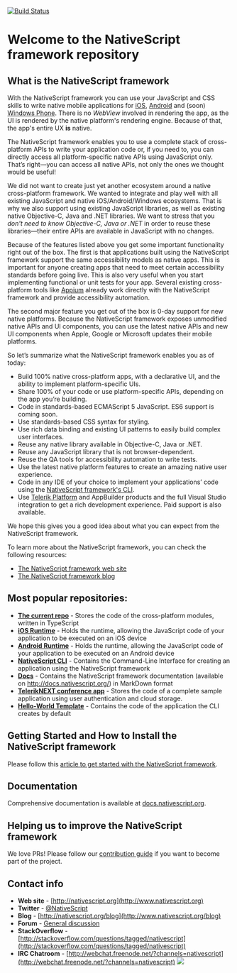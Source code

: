 [![Build Status](https://travis-ci.org/NativeScript/NativeScript.svg)](https://travis-ci.org/NativeScript/NativeScript)
# Welcome to the NativeScript framework repository 

## What is the NativeScript framework

With the NativeScript framework you can use your JavaScript and CSS skills to write native mobile applications for [iOS](https://www.apple.com/ios/), [Android](https://www.android.com/) and (soon) [Windows Phone](http://www.windowsphone.com/en-us). There is no *WebView* involved in rendering the app, as the UI is rendered by the native platform's rendering engine. Because of that, the app's entire UX **is** native.

The NativeScript framework enables you to use a complete stack of cross-platform APIs to write your application code or, if you need to, you can directly access all platform-specific native APIs using JavaScript only. That’s right—you can access all native APIs, not only the ones we thought would be useful!

We did not want to create just yet another ecosystem around a native cross-platform framework. We wanted to integrate and play well with all existing JavaScript and native iOS/Android/Windows ecosystems. That is why we also support using existing JavaScript libraries, as well as existing native Objective-C, Java and .NET libraries. We want to stress that you *don't need to know Objective-C, Java or .NET* in order to reuse these libraries—their entire APIs are available in JavaScript with no changes.
  
Because of the features listed above you get some important functionality right out of the box. The first is that applications built using the NativeScript framework support the same accessibility  models as native apps. This is important for anyone creating apps that need to meet certain accessibility standards before going live. This is also very useful when you start implementing functional or unit tests for your app. Several existing cross-platform tools like [Appium](http://www.appium.io) already work directly with the NativeScript framework and provide accessibility automation.
  
The second major feature you get out of the box is 0-day support for new native platforms. Because the NativeScript framework  exposes unmodified native APIs and UI components, you can use the latest native APIs and new UI components when Apple, Google or Microsoft updates their mobile platforms.
  
 So let’s summarize what the NativeScript framework enables you as of today:

 - Build 100% native cross-platform apps, with a declarative UI, and the ability to implement platform-specific UIs.
 - Share 100% of your code or use platform-specific APIs, depending on the app you’re building.
 - Code in standards-based ECMAScript 5 JavaScript. ES6 support is coming soon.
 - Use standards-based CSS syntax for styling.
 - Use rich data binding and existing UI patterns to easily build complex user interfaces.
 - Reuse any native library available in Objective-C, Java or .NET.
 - Reuse any JavaScript library that is not browser-dependent.
 - Reuse the QA tools for accessibility automation to write tests.
 - Use the latest native platform features to create an amazing native user experience.
 - Code in any IDE of your choice to implement your applications’ code using the [NativeScript framework's CLI](http://npmjs.org/nativescript).
 - Use  [Telerik Platform](http://platform.telerik.com) and AppBuilder products and the full Visual Studio integration to get a rich development experience. Paid support is also available.
   
We hope this gives you a good idea about what you can expect from the NativeScript framework.

To learn more about the NativeScript framework, you can check the following resources:

- [The NativeScript framework web site](http://www.nativescript.org)
- [The NativeScript framework blog](http://www.nativescript.org/blog)


## Most popular repositories:
- **[The current repo](//github.com/NativeScript/NativeScript/)** - Stores the code of the cross-platform modules, written in TypeScript
- **[iOS Runtime](//github.com/NativeScript/ios-runtime/)** - Holds the runtime, allowing the JavaScript code of your application to be executed on an iOS device
- **[Android Runtime](//github.com/NativeScript/android-runtime)** - Holds the runtime, allowing the JavaScript code of your application to be executed on an Android device
- **[NativeScript CLI](//github.com/NativeScript/nativescript-cli)** - Contains the Command-Line Interface for creating an application using the NativeScript framework
- **[Docs](//github.com/NativeScript/docs)** - Contains the NativeScript framework documentation (available on http://docs.nativescript.org/) in MarkDown format
- **[TelerikNEXT conference app](//github.com/NativeScript/sample-TelerikNEXT)** - Stores the code of a complete sample application using user authentication and cloud storage.
- **[Hello-World Template](//github.com/NativeScript/template-hello-world)** - Contains the code of the application the CLI creates by default

## Getting Started and How to Install the NativeScript framework
Please follow this [article to get started with the NativeScript framework](http://docs.nativescript.org/getting-started).

## Documentation
Comprehensive documentation is available at [docs.nativescript.org](http://docs.nativescript.org).

## Helping us to improve the NativeScript framework
We love PRs! Please follow our [contribution guide](https://www.nativescript.org/contribute) if you want to become part of the project.

## Contact info
- **Web site** - [http://nativescript.org](http://www.nativescript.org)
- **Twitter** - [@NativeScript](http://twitter.com/NativeScript) 
- **Blog** - [http://nativescript.org/blog](http://www.nativescript.org/blog)
- **Forum** - [General discussion](https://groups.google.com/forum/#!forum/nativescript)
- **StackOverflow** - [http://stackoverflow.com/questions/tagged/nativescript](http://stackoverflow.com/questions/tagged/nativescript)
- **IRC Chatroom** - [http://webchat.freenode.net/?channels=nativescript](http://webchat.freenode.net/?channels=nativescript)
![](https://ga-beacon.appspot.com/UA-111455-24/nativescript/nativescript?pixel) 
